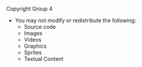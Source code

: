 Copyright Group 4
- You may not modify or redistribute the following:
  - Source code
  - Images
  - Videos
  - Graphics
  - Sprites
  - Textual Content
